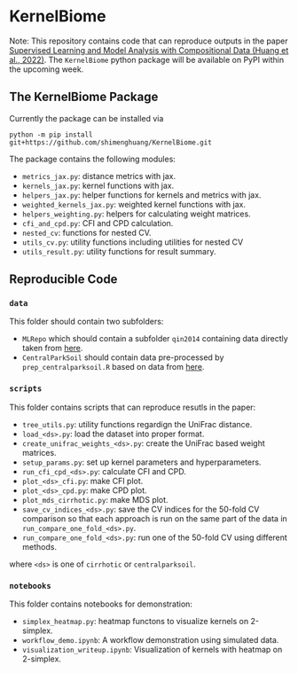 # KernelBiome

Note: This repository contains code that can reproduce outputs in the paper [Supervised Learning and Model Analysis with Compositional Data (Huang et al., 2022)](https://arxiv.org/abs/2205.07271). The `KernelBiome` python package will be available on PyPI within the upcoming week.

## The KernelBiome Package

Currently the package can be installed via 

```
python -m pip install git+https://github.com/shimenghuang/KernelBiome.git
```

The package contains the following modules:

- `metrics_jax.py`: distance metrics with jax.
- `kernels_jax.py`: kernel functions with jax.
- `helpers_jax.py`: helper functions for kernels and metrics with jax.
- `weighted_kernels_jax.py`: weighted kernel functions with jax.
- `helpers_weighting.py`: helpers for calculating weight matrices. 
- `cfi_and_cpd.py`: CFI and CPD calculation.
- `nested_cv`: functions for nested CV.
- `utils_cv.py`: utility functions including utilities for nested CV 
- `utils_result.py`: utility functions for result summary.

## Reproducible Code

### `data`

This folder should contain two subfolders: 

- `MLRepo` which should contain a subfolder `qin2014` containing data directly taken from [here](https://github.com/knights-lab/MLRepo/tree/master/datasets/qin2014).
- `CentralParkSoil` should contain data pre-processed by `prep_centralparksoil.R` based on data from [here](https://github.com/jacobbien/trac-reproducible/tree/main/CentralParkSoil/original).

### `scripts`

This folder contains scripts that can reproduce resutls in the paper:

- `tree_utils.py`: utility functions regardign the UniFrac distance.
- `load_<ds>.py`: load the dataset into proper format.
- `create_unifrac_weights_<ds>.py`: create the UniFrac based weight matrices.
- `setup_params.py`: set up kernel parameters and hyperparameters.
- `run_cfi_cpd_<ds>.py`: calculate CFI and CPD.
- `plot_<ds>_cfi.py`: make CFI plot.
- `plot_<ds>_cpd.py`: make CPD plot.
- `plot_mds_cirrhotic.py`: make MDS plot.
- `save_cv_indices_<ds>.py`: save the CV indices for the 50-fold CV comparison so that each approach is run on the same part of the data in `run_compare_one_fold_<ds>.py`.
- `run_compare_one_fold_<ds>.py`: run one of the 50-fold CV using different methods.

where `<ds>` is one of `cirrhotic` or `centralparksoil`.

### `notebooks`

This folder contains notebooks for demonstration:

- `simplex_heatmap.py`: heatmap functons to visualize kernels on 2-simplex.
- `workflow_demo.ipynb`: A workflow demonstration using simulated data.
- `visualization_writeup.ipynb`: Visualization of kernels with heatmap on 2-simplex.
